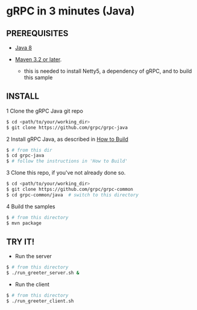 gRPC in 3 minutes (Java)
========================

PREREQUISITES
-------------

- [Java 8](http://docs.oracle.com/javase/8/docs/technotes/guides/install/install_overview.html)

- [Maven 3.2 or later](http://maven.apache.org/download.cgi).
  - this is needed to install Netty5, a dependency of gRPC, and to build this sample

INSTALL
-------

1 Clone the gRPC Java git repo
```sh
$ cd <path/to/your/working_dir>
$ git clone https://github.com/grpc/grpc-java
```

2 Install gRPC Java, as described in [How to Build](https://github.com/grpc/grpc-java#how-to-build)
```sh
$ # from this dir
$ cd grpc-java
$ # follow the instructions in 'How to Build'
```

3 Clone this repo, if you've not already done so.
```sh
$ cd <path/to/your/working_dir>
$ git clone https://github.com/grpc/grpc-common
$ cd grpc-common/java  # switch to this directory
```

4 Build the samples
```sh
$ # from this directory
$ mvn package
```

TRY IT!
-------

- Run the server
```sh
$ # from this directory
$ ./run_greeter_server.sh &
```

- Run the client
```sh
$ # from this directory
$ ./run_greeter_client.sh
```

